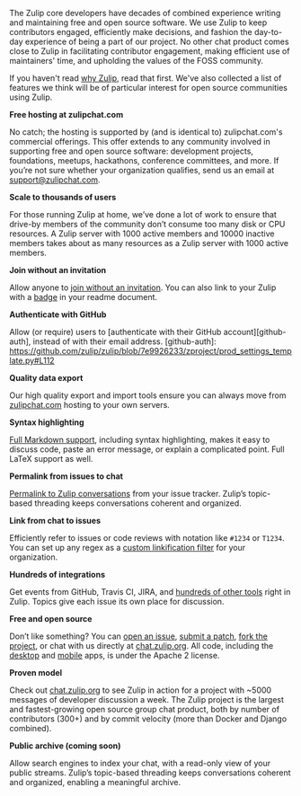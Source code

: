The Zulip core developers have decades of combined experience writing and
maintaining free and open source software. We use Zulip to keep contributors
engaged, efficiently make decisions, and fashion the day-to-day experience
of being a part of our project. No other chat product comes close to Zulip
in facilitating contributor engagement, making efficient use of maintainers'
time, and upholding the values of the FOSS community.

If you haven't read [why Zulip](/why-zulip), read that first. We've also
collected a list of features we think will be of particular interest for
open source communities using Zulip.

**Free hosting at zulipchat.com**

No catch; the hosting is supported by (and is identical to) zulipchat.com's
commercial offerings. This offer extends to any community involved in
supporting free and open source software: development projects, foundations,
meetups, hackathons, conference committees, and more. If you’re not sure
whether your organization qualifies, send us an email at
support@zulipchat.com.

**Scale to thousands of users**

For those running Zulip at home, we’ve done a lot of work to ensure that
drive-by members of the community don’t consume too many disk or CPU
resources. A Zulip server with 1000 active members and 10000 inactive
members takes about as many resources as a Zulip server with 1000 active
members.

**Join without an invitation**

Allow anyone to
[join without an invitation](/help/allow-anyone-to-join-without-an-invitation).
You can also link to your Zulip with a [badge](/help/join-zulip-chat-badge)
in your readme document.

**Authenticate with GitHub**

Allow (or require) users to
[authenticate with their GitHub account][github-auth], instead of with their
email address.
[github-auth]: https://github.com/zulip/zulip/blob/7e9926233/zproject/prod_settings_template.py#L112

**Quality data export**

Our high quality export and import tools ensure you can always move from
[zulipchat.com](https://zulipchat.com) hosting to your own servers.

**Syntax highlighting**

[Full Markdown support](/help/format-your-message-using-markdown), including
syntax highlighting, makes it easy to discuss code, paste an error message,
or explain a complicated point. Full LaTeX support as well.

**Permalink from issues to chat**

[Permalink to Zulip conversations](/help/share-a-message-or-conversation)
from your issue tracker. Zulip’s topic-based threading keeps conversations
coherent and organized.

**Link from chat to issues**

Efficiently refer to issues or code reviews with notation like `#1234` or
`T1234`. You can set up any regex as a
[custom linkification filter](/help/add-a-custom-linkification-filter) for
your organization.

**Hundreds of integrations**

Get events from GitHub, Travis CI, JIRA, and
[hundreds of other tools](/integrations) right in Zulip. Topics give each
issue its own place for discussion.

**Free and open source**

Don’t like something? You can
[open an issue](https://github.com/zulip/zulip/issues),
[submit a patch](http://zulip.readthedocs.io/en/latest/dev-overview.html),
[fork the project](https://github.com/zulip/zulip), or chat with us directly
at [chat.zulip.org](https://chat.zulip.org). All code, including the
[desktop](https://github.com/zulip/zulip-electron) and
[mobile](https://github.com/zulip/zulip-mobile) apps, is under the Apache 2
license.

**Proven model**

Check out [chat.zulip.org](https://chat.zulip.org) to see Zulip in action
for a project with ~5000 messages of developer discussion a week. The Zulip
project is the largest and fastest-growing open source group chat product,
both by number of contributors (300+) and by commit velocity (more than
Docker and Django combined).

**Public archive (coming soon)**

Allow search engines to index your chat, with a read-only view of your
public streams. Zulip’s topic-based threading keeps conversations coherent
and organized, enabling a meaningful archive.
